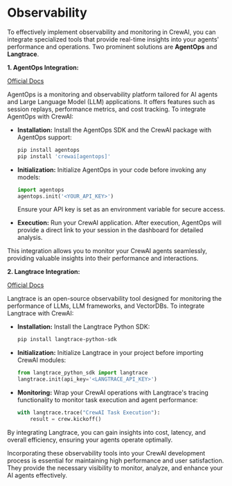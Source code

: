 # Observability

To effectively implement observability and monitoring in CrewAI, you can integrate specialized tools that provide real-time insights into your agents' performance and operations. Two prominent solutions are **AgentOps** and **Langtrace**.

**1. AgentOps Integration:**

[Official Docs](https://docs.crewai.com/how-to/agentops-observability)

AgentOps is a monitoring and observability platform tailored for AI agents and Large Language Model (LLM) applications. It offers features such as session replays, performance metrics, and cost tracking. To integrate AgentOps with CrewAI:

- **Installation:**
  Install the AgentOps SDK and the CrewAI package with AgentOps support:

  ```bash
  pip install agentops
  pip install 'crewai[agentops]'
  ```

- **Initialization:**
  Initialize AgentOps in your code before invoking any models:

  ```python
  import agentops
  agentops.init('<YOUR_API_KEY>')
  ```

  Ensure your API key is set as an environment variable for secure access.

- **Execution:**
  Run your CrewAI application. After execution, AgentOps will provide a direct link to your session in the dashboard for detailed analysis.

This integration allows you to monitor your CrewAI agents seamlessly, providing valuable insights into their performance and interactions. 

**2. Langtrace Integration:**

[Official Docs](https://docs.crewai.com/how-to/langtrace-observability)

Langtrace is an open-source observability tool designed for monitoring the performance of LLMs, LLM frameworks, and VectorDBs. To integrate Langtrace with CrewAI:

- **Installation:**
  Install the Langtrace Python SDK:

  ```bash
  pip install langtrace-python-sdk
  ```

- **Initialization:**
  Initialize Langtrace in your project before importing CrewAI modules:

  ```python
  from langtrace_python_sdk import langtrace
  langtrace.init(api_key='<LANGTRACE_API_KEY>')
  ```

- **Monitoring:**
  Wrap your CrewAI operations with Langtrace's tracing functionality to monitor task execution and agent performance:

  ```python
  with langtrace.trace("CrewAI Task Execution"):
      result = crew.kickoff()
  ```

By integrating Langtrace, you can gain insights into cost, latency, and overall efficiency, ensuring your agents operate optimally. 

Incorporating these observability tools into your CrewAI development process is essential for maintaining high performance and user satisfaction. They provide the necessary visibility to monitor, analyze, and enhance your AI agents effectively. 